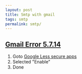 ```yaml
---
layout: post
title: Smtp with gmail
tags: smtp
permalink: smtp/
---
```


## [Gmail Error 5.7.14](http://ralphminderhoud.com/posts/gmail-error-5-7-14/)

1. Goto [Google Less secure apps](https://www.google.com/settings/security/lesssecureapps)
2. Selected "Enable"
3. Done
